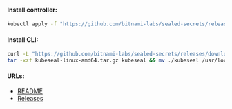 #### Install controller:
```bash
kubectl apply -f "https://github.com/bitnami-labs/sealed-secrets/releases/download/v0.19.2/controller.yaml"
```

#### Install CLI:
```bash
curl -L "https://github.com/bitnami-labs/sealed-secrets/releases/download/v0.19.2/kubeseal-0.19.2-linux-amd64.tar.gz" -o "kubeseal-linux-amd64.tar.gz" && \
tar -xzf kubeseal-linux-amd64.tar.gz kubeseal && mv ./kubeseal /usr/local/bin/
```

#### URLs:
- [README](https://github.com/bitnami-labs/sealed-secrets/blob/main/README.md)
- [Releases](https://github.com/bitnami-labs/sealed-secrets/releases)
